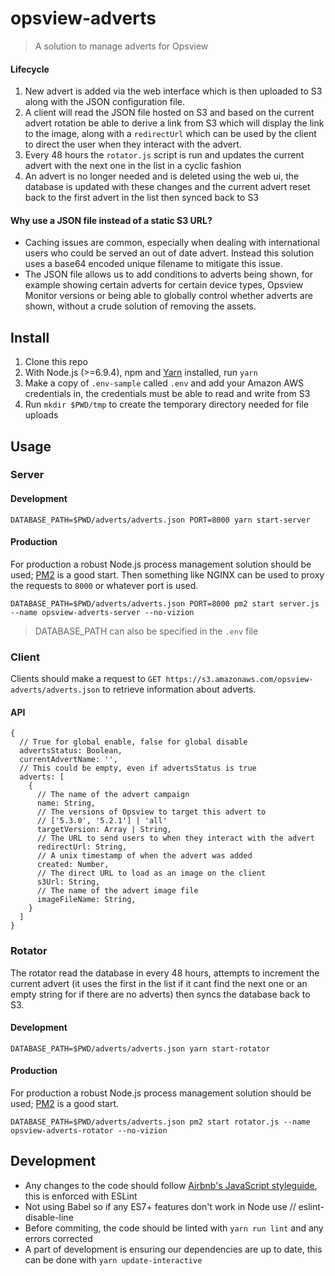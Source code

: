 # opsview-adverts

> A solution to manage adverts for Opsview

#### Lifecycle
1. New advert is added via the web interface which is then uploaded to S3 along with the JSON configuration file.
2. A client will read the JSON file hosted on S3 and based on the current advert rotation be able to derive a link from S3 which will display the link to the image, along with a `redirectUrl` which can be used by the client to direct the user when they interact with the advert.
3. Every 48 hours the `rotator.js` script is run and updates the current advert with the next one in the list in a cyclic fashion
4. An advert is no longer needed and is deleted using the web ui, the database is updated with these changes and the current advert reset back to the first advert in the list then synced back to S3

#### Why use a JSON file instead of a static S3 URL?
- Caching issues are common, especially when dealing with international users who could be served an out of date advert. Instead this solution uses a base64 encoded unique filename to mitigate this issue.
- The JSON file allows us to add conditions to adverts being shown, for example showing certain adverts for certain device types, Opsview Monitor versions or being able to globally control whether adverts are shown, without a crude solution of removing the assets.

## Install
1. Clone this repo
2. With Node.js (>=6.9.4), npm and [Yarn](https://yarnpkg.com/lang/en/) installed, run `yarn`
3. Make a copy of `.env-sample` called `.env` and add your Amazon AWS credentials in, the credentials must be able to read and write from S3
4. Run `mkdir $PWD/tmp` to create the temporary directory needed for file uploads

## Usage
### Server
#### Development
```
DATABASE_PATH=$PWD/adverts/adverts.json PORT=8000 yarn start-server
```

#### Production
For production a robust Node.js process management solution should be used; [PM2](https://github.com/Unitech/pm2) is a good start. Then something like NGINX can be used to proxy the requests to `8000` or whatever port is used.
```
DATABASE_PATH=$PWD/adverts/adverts.json PORT=8000 pm2 start server.js --name opsview-adverts-server --no-vizion
```

> DATABASE_PATH can also be specified in the `.env` file

### Client
Clients should make a request to `GET https://s3.amazonaws.com/opsview-adverts/adverts.json` to retrieve information about adverts.

#### API
```
{
  // True for global enable, false for global disable
  advertsStatus: Boolean,
  currentAdvertName: '',
  // This could be empty, even if advertsStatus is true
  adverts: [
    {
      // The name of the advert campaign
      name: String,
      // The versions of Opsview to target this advert to
      // ['5.3.0', '5.2.1'] | 'all'
      targetVersion: Array | String,
      // The URL to send users to when they interact with the advert
      redirectUrl: String,
      // A unix timestamp of when the advert was added
      created: Number,
      // The direct URL to load as an image on the client
      s3Url: String,
      // The name of the advert image file
      imageFileName: String,
    }
  ]
}
```

### Rotator
The rotator read the database in every 48 hours, attempts to increment the current advert (it uses the first in the list if it cant find the next one or an empty string for if there are no adverts) then syncs the database back to S3.

#### Development
```
DATABASE_PATH=$PWD/adverts/adverts.json yarn start-rotator
```

#### Production
For production a robust Node.js process management solution should be used; [PM2](https://github.com/Unitech/pm2) is a good start.
```
DATABASE_PATH=$PWD/adverts/adverts.json pm2 start rotator.js --name opsview-adverts-rotator --no-vizion
```

## Development
- Any changes to the code should follow [Airbnb's JavaScript styleguide](https://github.com/airbnb/javascript), this is enforced with ESLint
- Not using Babel so if any ES7+ features don't work in Node use // eslint-disable-line
- Before commiting, the code should be linted with `yarn run lint` and any errors corrected
- A part of development is ensuring our dependencies are up to date, this can be done with `yarn update-interactive`

